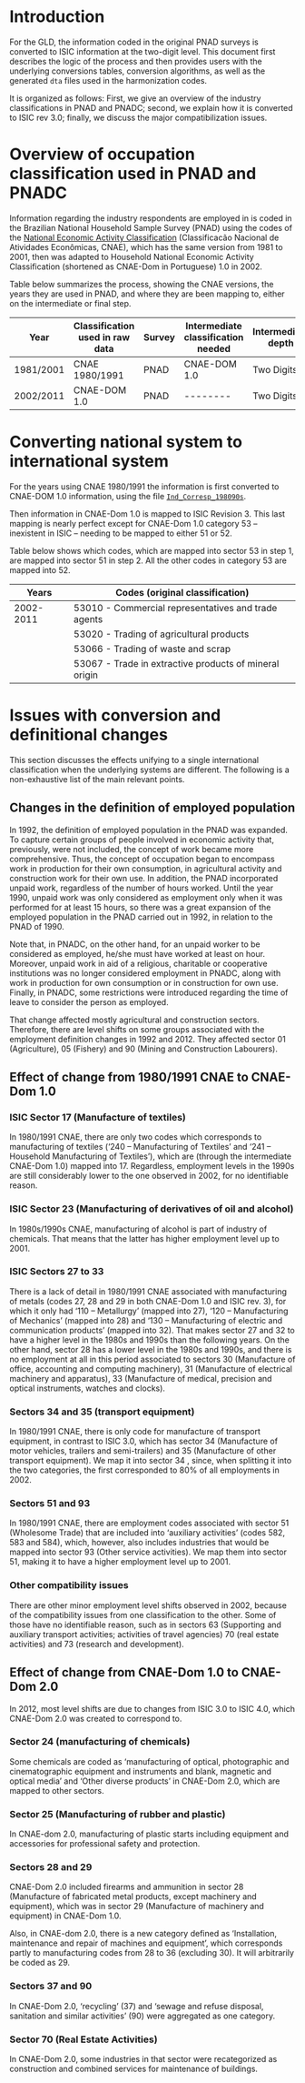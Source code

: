 # Introduction

For the GLD, the information coded in the original PNAD surveys is converted to ISIC information at the two-digit level. This document first describes the logic of the process and then provides users with the underlying conversions tables, conversion algorithms, as well as the generated `dta` files used in the harmonization codes.

It is organized as follows: First, we give an overview of the industry classifications in PNAD and PNADC; second, we explain how it is converted to ISIC rev 3.0; finally, we discuss the major compatibilization issues.

# Overview of occupation classification used in PNAD and PNADC

Information regarding the industry respondents are employed in is coded in the Brazilian National Household Sample Survey (PNAD) using the codes of the [National Economic Activity Classification]( https://concla.ibge.gov.br/classificacoes/correspondencias/atividades-economicas.html) (Classificacão Nacional de Atividades Econômicas, CNAE), which has the same version from 1981 to 2001, then was adapted to Household National Economic Activity Classification (shortened as CNAE-Dom in Portuguese) 1.0 in 2002.

Table below summarizes the process, showing the CNAE versions, the years they are used in PNAD, and where they are been mapping to, either on the intermediate or final step.


| Year      | Classification used in raw data | Survey | Intermediate classification needed | Intermediate depth | Target classification | Target depth |
|-----------|---------------------------------|--------|------------------------------------|--------------------|-----------------------|--------------|
| 1981/2001 | CNAE 1980/1991                  | PNAD   | CNAE-DOM 1.0                       | Two Digits         | Isic rev 3            | Two Digits   |
| 2002/2011 | CNAE-DOM 1.0                    | PNAD   | --------                           | Two Digits         | Isic rev 3            | Two Digits   |



# Converting national system to international system

For the years using CNAE 1980/1991 the information is first converted to CNAE-DOM 1.0 information, using the file [`Ind_Corresp_198090s`](utilities/Ind_Corresp_198090s.dta).

Then information in CNAE-Dom 1.0 is mapped to ISIC Revision 3. This last mapping is nearly perfect except for CNAE-Dom 1.0 category 53 – inexistent in ISIC – needing to be mapped to either 51 or 52.


Table below shows which codes, which are mapped into sector 53 in step 1, are mapped into sector 51 in step 2.  All the other codes in category 53 are mapped into 52.

| Years          | Codes (original classification)                                                                |
|----------------|------------------------------------------------------------------------------------------------|
|  2002-2011     | 53010 - Commercial representatives and trade agents                                            |
|                | 53020 - Trading of agricultural products                                                       |
|                | 53066 - Trading of waste and scrap                                                             |
|                | 53067 - Trade in extractive products of mineral origin                                         |



# Issues with conversion and definitional changes

This section discusses the effects unifying to a single international classification when the underlying systems are different. The following is a non-exhaustive list of the main relevant points.

## Changes in the definition of employed population

In 1992, the definition of employed population in the PNAD was expanded. To capture certain groups of people involved in economic activity that, previously, were not included, the concept of work became more comprehensive. Thus, the concept of occupation began to encompass work in production for their own consumption, in agricultural activity and construction work for their own use. In addition, the PNAD incorporated unpaid work, regardless of the number of hours worked. Until the year 1990, unpaid work was only considered as employment only when it was performed for at least 15 hours, so there was a great expansion of the employed population in the PNAD carried out in 1992, in relation to the PNAD of 1990.

Note that, in PNADC, on the other hand, for an unpaid worker to be considered as employed, he/she must have worked at least on hour. Moreover, unpaid work in aid of a religious, charitable or cooperative institutions was no longer considered employment in PNADC, along with work in production for own consumption or in construction for own use.  Finally, in PNADC, some restrictions were introduced regarding the time of leave to consider the person as employed.


That change affected mostly agricultural and construction sectors. Therefore, there are level shifts on some groups associated with the employment definition changes in 1992 and 2012. They affected sector 01 (Agriculture), 05 (Fishery) and 90 (Mining and Construction Labourers).


## Effect of change from 1980/1991 CNAE to CNAE-Dom 1.0

### ISIC Sector 17 (Manufacture of textiles)

In 1980/1991 CNAE, there are only two codes which corresponds to manufacturing of textiles (‘240 – Manufacturing of Textiles’ and ‘241 – Household Manufacturing of Textiles’), which are (through the intermediate CNAE-Dom 1.0) mapped into 17. Regardless, employment levels in the 1990s are still considerably lower to the one observed in 2002, for no identifiable reason.

### ISIC Sector 23 (Manufacturing of derivatives of oil and alcohol)

In 1980s/1990s CNAE, manufacturing of alcohol is part of industry of chemicals.  That means that the latter has higher employment level up to 2001.


### ISIC Sectors 27 to 33

There is a lack of detail  in 1980/1991 CNAE associated with manufacturing of metals (codes 27, 28 and 29 in both CNAE-Dom 1.0 and ISIC rev. 3), for which it only had ‘110 – Metallurgy’ (mapped into 27), ‘120 – Manufacturing of Mechanics’ (mapped into 28) and ‘130 – Manufacturing of electric and communication products’ (mapped into 32). That makes sector 27 and 32 to have a higher level in the 1980s and 1990s than the following years. On the other hand, sector 28 has a lower level in the 1980s and 1990s, and there is no employment at all in this period associated to sectors 30 (Manufacture of office, accounting and computing machinery), 31 (Manufacture of electrical machinery and apparatus), 33 (Manufacture of medical, precision and optical instruments, watches and clocks).

### Sectors 34 and 35 (transport equipment)

In 1980/1991 CNAE, there is only code for manufacture of transport equipment, in contrast to ISIC 3.0, which has sector 34 (Manufacture of motor vehicles, trailers and semi-trailers) and 35 (Manufacture of other transport equipment). We map it into sector 34 , since, when splitting it into the two categories, the first corresponded to 80% of all employments in 2002.

### Sectors 51 and 93

In 1980/1991 CNAE, there are employment codes associated with sector 51 (Wholesome Trade) that are included into ‘auxiliary activities’ (codes 582, 583 and 584), which, however, also includes industries that would be mapped into sector 93 (Other service activities).  We map them into sector 51, making it to have a higher employment level up to 2001.

### Other compatibility issues

There are other minor employment level shifts observed in 2002, because of the compatibility issues from one classification to the other. Some of those have no identifiable reason, such as in sectors 63 (Supporting and auxiliary transport activities; activities of travel agencies) 70 (real estate activities) and 73 (research and development).


## Effect of change from CNAE-Dom 1.0 to CNAE-Dom 2.0

In 2012, most level shifts are due to changes from ISIC 3.0 to ISIC 4.0, which CNAE-Dom 2.0 was created to correspond to.

### Sector 24 (manufacturing of chemicals)

Some chemicals are coded as ‘manufacturing of optical, photographic and cinematographic equipment and instruments and blank, magnetic and optical media’ and ‘Other diverse products’ in CNAE-Dom 2.0, which are mapped to other sectors.

### Sector 25 (Manufacturing of rubber and plastic)

In CNAE-dom 2.0, manufacturing of plastic starts including equipment and accessories for professional safety and protection.

### Sectors 28 and 29

CNAE-Dom 2.0 included firearms and ammunition in sector 28 (Manufacture of fabricated metal products, except machinery and equipment), which was in sector 29 (Manufacture of machinery and equipment) in CNAE-Dom 1.0.

Also, in CNAE-dom 2.0, there is a new category defined as ‘Installation, maintenance and repair of machines and equipment’, which corresponds partly to manufacturing codes from 28 to 36 (excluding 30). It will arbitrarily be coded as 29.

### Sectors 37 and 90

In CNAE-Dom 2.0, ‘recycling’ (37) and ‘sewage and refuse disposal, sanitation and similar activities’ (90) were aggregated as one category.


### Sector 70 (Real Estate Activities)

In CNAE-Dom 2.0, some industries in that sector were recategorized as construction and combined services for maintenance of buildings.
